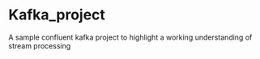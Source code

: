 # Kafka_project
A sample confluent kafka project to highlight a working understanding of stream processing
